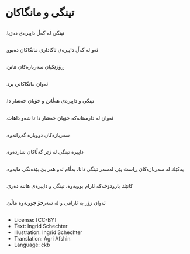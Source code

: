 # تینگی و مانگاكان

##
.تینگی لە گەڵ داپیرەی دەژیا

##
.ئەو لە گەڵ داپیرەی ئاگاداری مانگاكان دەبوو

##
.ڕۆژێكیان سەربازەكان هاتن

##
.ئەوان مانگاكانی برد

##
.تینگی و داپیرەی هەڵاتن و خۆیان حەشار دا

##
.ئەوان لە دارستانەكە خۆیان حەشار دا تا شەو داهات

##
.سەربازەكان دووبارە گەڕانەوە

##
.داپیرە تینگی لە ژێر گەڵاكان شاردەوە

##
.یەكێك لە سەربازەكان ڕاست پێی لەسەر تینگی دانا، بەڵام ئەو هەر بێ بێدەنگی مایەوە

##
 .كاتێك بارودۆخەكە ئارام بوویەوە، تینگی و داپیرەی هاتنە دەرێ

##
.ئەوان زۆر بە ئارامی و لە سەرخۆ چوونەوە ماڵێ

##
* License: [CC-BY]
* Text: Ingrid Schechter
* Illustration: Ingrid Schechter
* Translation: Agri Afshin
* Language: ckb
